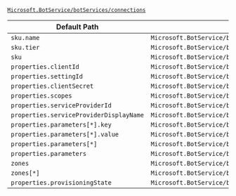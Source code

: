 [`Microsoft.BotService/botServices/connections`](https://docs.microsoft.com/en-us/azure/templates/microsoft.botservice/botservices/connections)

| Default Path | Alias |
|---|---|
| `sku.name` | `Microsoft.BotService/botServices/connections/sku.name` |
| `sku.tier` | `Microsoft.BotService/botServices/connections/sku.tier` |
| `sku` | `Microsoft.BotService/botServices/connections/sku` |
| `properties.clientId` | `Microsoft.BotService/botServices/connections/clientId` |
| `properties.settingId` | `Microsoft.BotService/botServices/connections/settingId` |
| `properties.clientSecret` | `Microsoft.BotService/botServices/connections/clientSecret` |
| `properties.scopes` | `Microsoft.BotService/botServices/connections/scopes` |
| `properties.serviceProviderId` | `Microsoft.BotService/botServices/connections/serviceProviderId` |
| `properties.serviceProviderDisplayName` | `Microsoft.BotService/botServices/connections/serviceProviderDisplayName` |
| `properties.parameters[*].key` | `Microsoft.BotService/botServices/connections/parameters[*].key` |
| `properties.parameters[*].value` | `Microsoft.BotService/botServices/connections/parameters[*].value` |
| `properties.parameters[*]` | `Microsoft.BotService/botServices/connections/parameters[*]` |
| `properties.parameters` | `Microsoft.BotService/botServices/connections/parameters` |
| `zones` | `Microsoft.BotService/botServices/Connections/zones` |
| `zones[*]` | `Microsoft.BotService/botServices/Connections/zones[*]` |
| `properties.provisioningState` | `Microsoft.BotService/botServices/Connections/provisioningState` |

